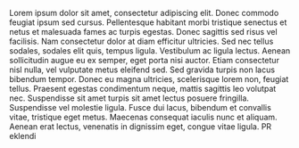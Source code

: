 Lorem ipsum dolor sit amet, consectetur adipiscing elit. Donec commodo feugiat ipsum sed cursus. Pellentesque habitant morbi tristique senectus et netus et malesuada fames ac turpis egestas. Donec sagittis sed risus vel facilisis. Nam consectetur dolor at diam efficitur ultricies. Sed nec tellus sodales, sodales elit quis, tempus ligula. Vestibulum ac ligula lectus. Aenean sollicitudin augue eu ex semper, eget porta nisi auctor. Etiam consectetur nisl nulla, vel vulputate metus eleifend sed. Sed gravida turpis non lacus bibendum tempor. Donec eu magna ultricies, scelerisque lorem non, feugiat tellus. Praesent egestas condimentum neque, mattis sagittis leo volutpat nec. Suspendisse sit amet turpis sit amet lectus posuere fringilla. Suspendisse vel molestie ligula. Fusce dui lacus, bibendum et convallis vitae, tristique eget metus. Maecenas consequat iaculis nunc et aliquam. Aenean erat lectus, venenatis in dignissim eget, congue vitae ligula.
PR eklendi

